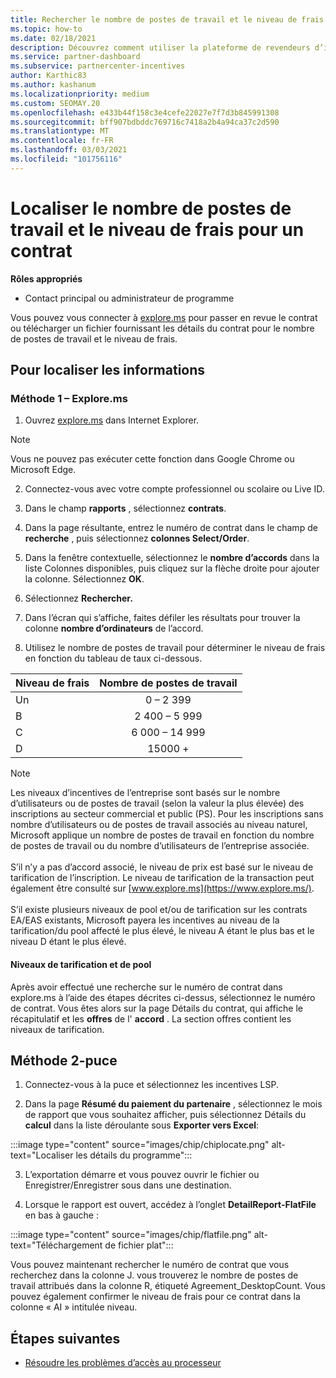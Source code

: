 ```yaml
---
title: Rechercher le nombre de postes de travail et le niveau de frais
ms.topic: how-to
ms.date: 02/18/2021
description: Découvrez comment utiliser la plateforme de revendeurs d’incentives pour rechercher le nombre de postes de travail et les informations de niveau de frais pour un accord.
ms.service: partner-dashboard
ms.subservice: partnercenter-incentives
author: Karthic83
ms.author: kashanum
ms.localizationpriority: medium
ms.custom: SEOMAY.20
ms.openlocfilehash: e433b44f158c3e4cefe22027e7f7d3b845991308
ms.sourcegitcommit: bff907bdbddc769716c7418a2b4a94ca37c2d590
ms.translationtype: MT
ms.contentlocale: fr-FR
ms.lasthandoff: 03/03/2021
ms.locfileid: "101756116"
---
```

# <a name="locate-the-desktop-count-and-fee-level-for-an-agreement"></a>Localiser le nombre de postes de travail et le niveau de frais pour un contrat

**Rôles appropriés**

- Contact principal ou administrateur de programme

Vous pouvez vous connecter à [explore.ms](https://www.explore.ms/) pour passer en revue le contrat ou télécharger un fichier fournissant les détails du contrat pour le nombre de postes de travail et le niveau de frais.

## <a name="to-locate-the-information"></a>Pour localiser les informations

### <a name="method-1--explorems"></a>Méthode 1 – Explore.ms

1. Ouvrez [explore.ms](https://www.explore.ms/) dans Internet Explorer. 

>[!Note]
>Vous ne pouvez pas exécuter cette fonction dans Google Chrome ou Microsoft Edge.

2. Connectez-vous avec votre compte professionnel ou scolaire ou Live ID.  

3. Dans le champ **rapports** , sélectionnez **contrats**.

4. Dans la page résultante, entrez le numéro de contrat dans le champ de **recherche** , puis sélectionnez **colonnes Select/Order**.

5. Dans la fenêtre contextuelle, sélectionnez le **nombre d’accords** dans la liste Colonnes disponibles, puis cliquez sur la flèche droite pour ajouter la colonne. Sélectionnez **OK**.

6. Sélectionnez **Rechercher.**

7. Dans l’écran qui s’affiche, faites défiler les résultats pour trouver la colonne **nombre d’ordinateurs** de l’accord. 

8. Utilisez le nombre de postes de travail pour déterminer le niveau de frais en fonction du tableau de taux ci-dessous.  

| Niveau de frais | Nombre de postes de travail |
| ------ | :-----------: |
|  Un | 0 – 2 399    |
|  B | 2 400 – 5 999    |
|  C | 6 000 – 14 999    |
|  D | 15000 +   |

>[!NOTE]
>Les niveaux d’incentives de l’entreprise sont basés sur le nombre d’utilisateurs ou de postes de travail (selon la valeur la plus élevée) des inscriptions au secteur commercial et public (PS). Pour les inscriptions sans nombre d’utilisateurs ou de postes de travail associés au niveau naturel, Microsoft applique un nombre de postes de travail en fonction du nombre de postes de travail ou du nombre d’utilisateurs de l’entreprise associée. <br><br>S’il n’y a pas d’accord associé, le niveau de prix est basé sur le niveau de tarification de l’inscription. Le niveau de tarification de la transaction peut également être consulté sur [www.explore.ms](https://www.explore.ms/). <br><br>S’il existe plusieurs niveaux de pool et/ou de tarification sur les contrats EA/EAS existants, Microsoft payera les incentives au niveau de la tarification/du pool affecté le plus élevé, le niveau A étant le plus bas et le niveau D étant le plus élevé.

#### <a name="pool-and-pricing-levels"></a>Niveaux de tarification et de pool

Après avoir effectué une recherche sur le numéro de contrat dans explore.ms à l’aide des étapes décrites ci-dessus, sélectionnez le numéro de contrat. Vous êtes alors sur la page Détails du contrat, qui affiche le récapitulatif et les **offres** de l' **accord** . La section offres contient les niveaux de tarification.

## <a name="method-2---chip"></a>Méthode 2-puce

1. Connectez-vous à la puce et sélectionnez les incentives LSP.

2. Dans la page **Résumé du paiement du partenaire** , sélectionnez le mois de rapport que vous souhaitez afficher, puis sélectionnez Détails du **calcul** dans la liste déroulante sous **Exporter vers Excel**:

:::image type="content" source="images/chip/chiplocate.png" alt-text="Localiser les détails du programme":::

3. L’exportation démarre et vous pouvez ouvrir le fichier ou Enregistrer/Enregistrer sous dans une destination.

4. Lorsque le rapport est ouvert, accédez à l’onglet **DetailReport-FlatFile** en bas à gauche :

:::image type="content" source="images/chip/flatfile.png" alt-text="Téléchargement de fichier plat":::

Vous pouvez maintenant rechercher le numéro de contrat que vous recherchez dans la colonne J. vous trouverez le nombre de postes de travail attribués dans la colonne R, étiqueté Agreement_DesktopCount. Vous pouvez également confirmer le niveau de frais pour ce contrat dans la colonne « AI » intitulée niveau.

## <a name="next-steps"></a>Étapes suivantes

- [Résoudre les problèmes d’accès au processeur](chip-access-trouble.md)
